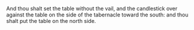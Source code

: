 And thou shalt set the table without the vail, and the candlestick over against the table on the side of the tabernacle toward the south: and thou shalt put the table on the north side.
